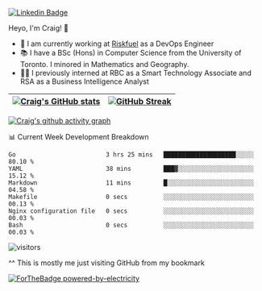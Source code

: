 
[![Linkedin Badge](https://img.shields.io/badge/-craigdsouza28-blue?style=flat&logo=Linkedin&logoColor=white&link=https://www.linkedin.com/in/craigdsouza28/)](https://www.linkedin.com/in/craigdsouza28/)

Heyo, I'm Craig! 👋
- 💼 I am currently working at [Riskfuel](https://riskfuel.com/) as a DevOps Engineer  
- 📚 I have a BSc (Hons) in Computer Science from the University of Toronto. I minored in Mathematics and Geography.
- 👨‍💻 I previously interned at RBC as a Smart Technology Associate and RSA as a Business Intelligence Analyst


|[![Craig's GitHub stats](https://github-readme-stats.vercel.app/api?username=cra1gg&hide_border=true&theme=dark&show_icons=true&title_color=5698E2)](https://github.com/cra1gg)|[![GitHub Streak](http://github-readme-streak-stats.herokuapp.com?user=cra1gg&theme=dark&ring=5698E2&fire=5698E2&currStreakLabel=5698E2&hide_border=true)](https://git.io/streak-stats)|
|---|---|

[![Craig's github activity graph](https://activity-graph.herokuapp.com/graph?username=cra1gg&bg_color=151515&color=ffffff&line=5698E2&hide_border=true&point=5698E2&area=true
)](https://github.com/ashutosh00710/github-readme-activity-graph)

📊 Current Week Development Breakdown
<!--START_SECTION:waka-->

```text
Go                         3 hrs 25 mins   ████████████████████░░░░░   80.10 %
YAML                       38 mins         ███▓░░░░░░░░░░░░░░░░░░░░░   15.12 %
Markdown                   11 mins         █░░░░░░░░░░░░░░░░░░░░░░░░   04.58 %
Makefile                   0 secs          ░░░░░░░░░░░░░░░░░░░░░░░░░   00.13 %
Nginx configuration file   0 secs          ░░░░░░░░░░░░░░░░░░░░░░░░░   00.03 %
Bash                       0 secs          ░░░░░░░░░░░░░░░░░░░░░░░░░   00.03 %
```

<!--END_SECTION:waka-->



![visitors](https://visitor-badge.glitch.me/badge?page_id=cra1gg.visitor-badge)

^^ This is mostly me just visiting GitHub from my bookmark


<!--
**cra1gg/cra1gg** is a ✨ _special_ ✨ repository because its `README.md` (this file) appears on your GitHub profile.

Here are some ideas to get you started:

- 🔭 I’m currently working on ...
- 🌱 I’m currently learning ...
- 👯 I’m looking to collaborate on ...
- 🤔 I’m looking for help with ...
- 💬 Ask me about ...
- 📫 How to reach me: ...
- 😄 Pronouns: ...
- ⚡ Fun fact: ...
-->
[![ForTheBadge powered-by-electricity](http://ForTheBadge.com/images/badges/powered-by-electricity.svg)](http://ForTheBadge.com)

